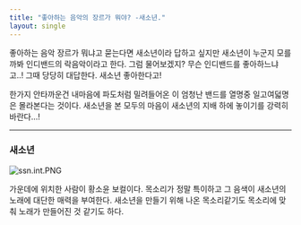 ```yaml
---
title: "좋아하는 음악의 장르가 뭐야? -새소년."
layout: single
---
```


좋아하는 음악 장르가 뭐냐고 묻는다면 새소년이라 답하고 싶지만 새소년이 누군지 모를까봐 인디밴드의 락음악이라고 한다.
그럼 물어보겠지? 무슨 인디밴드를 좋아하느냐고..! 그때 당당히 대답한다. 새소년 좋아한다고!

한가지 안타까운건 내마음에 파도처럼 밀려들어온 이 엄청난 밴드를 열명중 일고여덟명은 몰라본다는 것이다.
새소년을 본 모두의 마음이 새소년의 지배 하에 놓이기를 강력히 바란다...!

---
### 새소년
![ssn.int.PNG](/assets/images/ssn.int.PNG)

가운데에 위치한 사람이 황소윤 보컬이다. 목소리가 정말 특이하고 그 음색이 새소년의 노래에 대단한 매력을 부여한다. 새소년을 만들기 위해 나온 목소리같기도 목소리에 맞춰 노래가 만들어진 것 같기도 하다.





